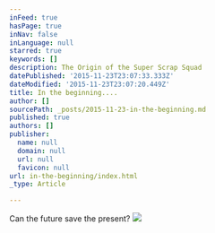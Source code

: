 ```yaml
---
inFeed: true
hasPage: true
inNav: false
inLanguage: null
starred: true
keywords: []
description: The Origin of the Super Scrap Squad
datePublished: '2015-11-23T23:07:33.333Z'
dateModified: '2015-11-23T23:07:20.449Z'
title: In the beginning....
author: []
sourcePath: _posts/2015-11-23-in-the-beginning.md
published: true
authors: []
publisher:
  name: null
  domain: null
  url: null
  favicon: null
url: in-the-beginning/index.html
_type: Article

---
```

Can the future save the present?
![](https://the-grid-user-content.s3-us-west-2.amazonaws.com/41c746b1-f82a-4d2f-a218-61a79efd7964.jpg)